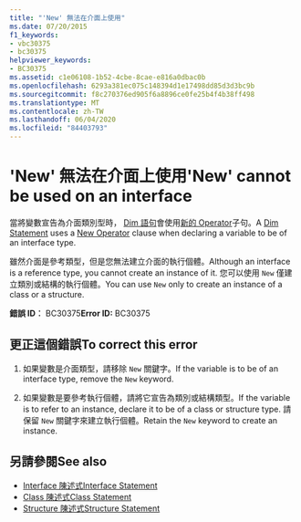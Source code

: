 ```yaml
---
title: "'New' 無法在介面上使用"
ms.date: 07/20/2015
f1_keywords:
- vbc30375
- bc30375
helpviewer_keywords:
- BC30375
ms.assetid: c1e06108-1b52-4cbe-8cae-e816a0dbac0b
ms.openlocfilehash: 6293a381ec075c148394d1e17498dd85d3d3bc9b
ms.sourcegitcommit: f8c270376ed905f6a8896ce0fe25b4f4b38ff498
ms.translationtype: MT
ms.contentlocale: zh-TW
ms.lasthandoff: 06/04/2020
ms.locfileid: "84403793"
---
```

# <a name="new-cannot-be-used-on-an-interface"></a><span data-ttu-id="1af14-102">'New' 無法在介面上使用</span><span class="sxs-lookup"><span data-stu-id="1af14-102">'New' cannot be used on an interface</span></span>
<span data-ttu-id="1af14-103">當將變數宣告為介面類別型時， [Dim 語句](../language-reference/statements/dim-statement.md)會使用[新的 Operator](../language-reference/operators/new-operator.md)子句。</span><span class="sxs-lookup"><span data-stu-id="1af14-103">A [Dim Statement](../language-reference/statements/dim-statement.md) uses a [New Operator](../language-reference/operators/new-operator.md) clause when declaring a variable to be of an interface type.</span></span>  
  
 <span data-ttu-id="1af14-104">雖然介面是參考類型，但是您無法建立介面的執行個體。</span><span class="sxs-lookup"><span data-stu-id="1af14-104">Although an interface is a reference type, you cannot create an instance of it.</span></span> <span data-ttu-id="1af14-105">您可以使用 `New` 僅建立類別或結構的執行個體。</span><span class="sxs-lookup"><span data-stu-id="1af14-105">You can use `New` only to create an instance of a class or a structure.</span></span>  
  
 <span data-ttu-id="1af14-106">**錯誤 ID︰** BC30375</span><span class="sxs-lookup"><span data-stu-id="1af14-106">**Error ID:** BC30375</span></span>  
  
## <a name="to-correct-this-error"></a><span data-ttu-id="1af14-107">更正這個錯誤</span><span class="sxs-lookup"><span data-stu-id="1af14-107">To correct this error</span></span>  
  
1. <span data-ttu-id="1af14-108">如果變數是介面類型，請移除 `New` 關鍵字。</span><span class="sxs-lookup"><span data-stu-id="1af14-108">If the variable is to be of an interface type, remove the `New` keyword.</span></span>  
  
2. <span data-ttu-id="1af14-109">如果變數是要參考執行個體，請將它宣告為類別或結構類型。</span><span class="sxs-lookup"><span data-stu-id="1af14-109">If the variable is to refer to an instance, declare it to be of a class or structure type.</span></span> <span data-ttu-id="1af14-110">請保留 `New` 關鍵字來建立執行個體。</span><span class="sxs-lookup"><span data-stu-id="1af14-110">Retain the `New` keyword to create an instance.</span></span>  
  
## <a name="see-also"></a><span data-ttu-id="1af14-111">另請參閱</span><span class="sxs-lookup"><span data-stu-id="1af14-111">See also</span></span>

- [<span data-ttu-id="1af14-112">Interface 陳述式</span><span class="sxs-lookup"><span data-stu-id="1af14-112">Interface Statement</span></span>](../language-reference/statements/interface-statement.md)
- [<span data-ttu-id="1af14-113">Class 陳述式</span><span class="sxs-lookup"><span data-stu-id="1af14-113">Class Statement</span></span>](../language-reference/statements/class-statement.md)
- [<span data-ttu-id="1af14-114">Structure 陳述式</span><span class="sxs-lookup"><span data-stu-id="1af14-114">Structure Statement</span></span>](../language-reference/statements/structure-statement.md)
